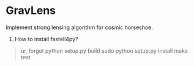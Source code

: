 # GravLens
Implement strong lensing algorithm for cosmic horseshoe. 


1. How to install fastell4py? 
> ur_forget
> python setup.py build
> sudo python setup.py install
> make test

